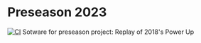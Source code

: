 # Preseason 2023
[![CI](https://github.com/FRC2240/preseason2023/actions/workflows/main.yml/badge.svg)](https://github.com/FRC2240/preseason2023/actions/workflows/main.yml)
Sotware for preseason project: Replay of 2018's Power Up
